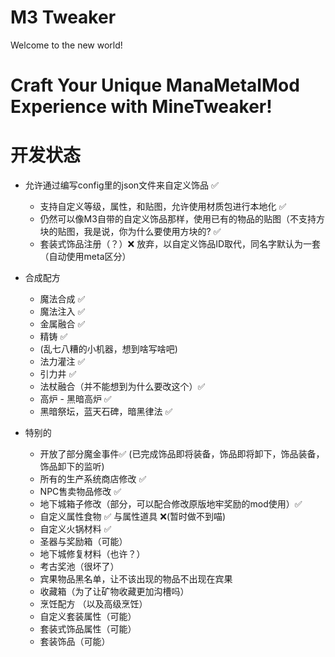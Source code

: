 # M3 Tweaker

Welcome to the new world!

# Craft Your Unique ManaMetalMod Experience with MineTweaker!

# 开发状态
  - 允许通过编写config里的json文件来自定义饰品 ✅
    - 支持自定义等级，属性，和贴图，允许使用材质包进行本地化 ✅
    - 仍然可以像M3自带的自定义饰品那样，使用已有的物品的贴图（不支持方块的贴图，我是说，你为什么要使用方块的? ✅
    - 套装式饰品注册（？）❌ 放弃，以自定义饰品ID取代，同名字默认为一套（自动使用meta区分）

  - 合成配方
    - 魔法合成 ✅
    - 魔法注入 ✅
    - 金属融合 ✅
    - 精铸 ✅
    - (乱七八糟的小机器，想到啥写啥吧)
    - 法力灌注 ✅
    - 引力井 ✅
    - 法杖融合（并不能想到为什么要改这个）✅
    - 高炉 - 黑暗高炉 ✅
    - 黑暗祭坛，蓝天石碑，暗黑律法 ✅

  - 特别的
    - 开放了部分魔金事件✅ (已完成饰品即将装备，饰品即将卸下，饰品装备，饰品卸下的监听)
    - 所有的生产系统商店修改 ✅
    - NPC售卖物品修改 ✅
    - 地下城箱子修改（部分，可以配合修改原版地牢奖励的mod使用）✅
    - 自定义属性食物 ✅  与属性道具 ❌(暂时做不到喵)
    - 自定义火锅材料 ✅
    - 圣器与奖励箱（可能）
    - 地下城修复材料（也许？）
    - 考古奖池（很坏了）
    - 宾果物品黑名单，让不该出现的物品不出现在宾果
    - 收藏箱（为了让矿物收藏更加沟槽吗）
    - 烹饪配方 （以及高级烹饪）
    - 自定义套装属性（可能）
    - 套装式饰品属性（可能）
    - 套装饰品（可能）

